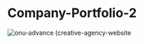 # Company-Portfolio-2
![onu-advance (creative-agency-website](https://user-images.githubusercontent.com/47064496/71710650-96fd3400-2e27-11ea-88a1-9f70addfb366.jpg)
